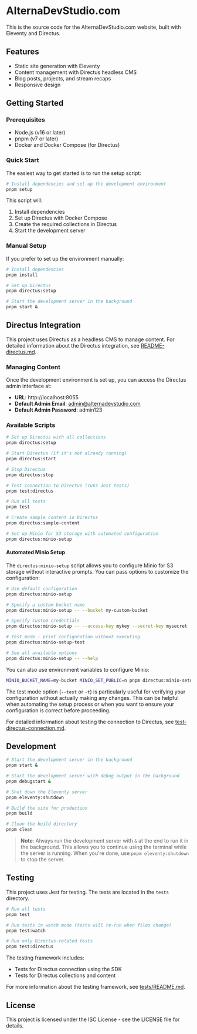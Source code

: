 # AlternaDevStudio.com

This is the source code for the AlternaDevStudio.com website, built with Eleventy and Directus.

## Features

- Static site generation with Eleventy
- Content management with Directus headless CMS
- Blog posts, projects, and stream recaps
- Responsive design

## Getting Started

### Prerequisites

- Node.js (v16 or later)
- pnpm (v7 or later)
- Docker and Docker Compose (for Directus)

### Quick Start

The easiest way to get started is to run the setup script:

```bash
# Install dependencies and set up the development environment
pnpm setup
```

This script will:
1. Install dependencies
2. Set up Directus with Docker Compose
3. Create the required collections in Directus
4. Start the development server

### Manual Setup

If you prefer to set up the environment manually:

```bash
# Install dependencies
pnpm install

# Set up Directus
pnpm directus:setup

# Start the development server in the background
pnpm start &
```

## Directus Integration

This project uses Directus as a headless CMS to manage content. For detailed information about the Directus integration, see [README-directus.md](README-directus.md).

### Managing Content

Once the development environment is set up, you can access the Directus admin interface at:

- **URL**: http://localhost:8055
- **Default Admin Email**: admin@alternadevstudio.com
- **Default Admin Password**: admin123

### Available Scripts

```bash
# Set up Directus with all collections
pnpm directus:setup

# Start Directus (if it's not already running)
pnpm directus:start

# Stop Directus
pnpm directus:stop

# Test connection to Directus (runs Jest tests)
pnpm test:directus

# Run all tests
pnpm test

# Create sample content in Directus
pnpm directus:sample-content

# Set up Minio for S3 storage with automated configuration
pnpm directus:minio-setup
```

#### Automated Minio Setup

The `directus:minio-setup` script allows you to configure Minio for S3 storage without interactive prompts. You can pass options to customize the configuration:

```bash
# Use default configuration
pnpm directus:minio-setup

# Specify a custom bucket name
pnpm directus:minio-setup -- --bucket my-custom-bucket

# Specify custom credentials
pnpm directus:minio-setup -- --access-key mykey --secret-key mysecret

# Test mode - print configuration without executing
pnpm directus:minio-setup-test

# See all available options
pnpm directus:minio-setup -- --help
```

You can also use environment variables to configure Minio:

```bash
MINIO_BUCKET_NAME=my-bucket MINIO_SET_PUBLIC=n pnpm directus:minio-setup
```

The test mode option (`--test` or `-t`) is particularly useful for verifying your configuration without actually making any changes. This can be helpful when automating the setup process or when you want to ensure your configuration is correct before proceeding.

For detailed information about testing the connection to Directus, see [test-directus-connection.md](test-directus-connection.md).

## Development

```bash
# Start the development server in the background
pnpm start &

# Start the development server with debug output in the background
pnpm debugstart &

# Shut down the Eleventy server
pnpm eleventy:shutdown

# Build the site for production
pnpm build

# Clean the build directory
pnpm clean
```

> **Note**: Always run the development server with `&` at the end to run it in the background. This allows you to continue using the terminal while the server is running. When you're done, use `pnpm eleventy:shutdown` to stop the server.

## Testing

This project uses Jest for testing. The tests are located in the `tests` directory.

```bash
# Run all tests
pnpm test

# Run tests in watch mode (tests will re-run when files change)
pnpm test:watch

# Run only Directus-related tests
pnpm test:directus
```

The testing framework includes:

- Tests for Directus connection using the SDK
- Tests for Directus collections and content

For more information about the testing framework, see [tests/README.md](tests/README.md).

## License

This project is licensed under the ISC License - see the LICENSE file for details.
